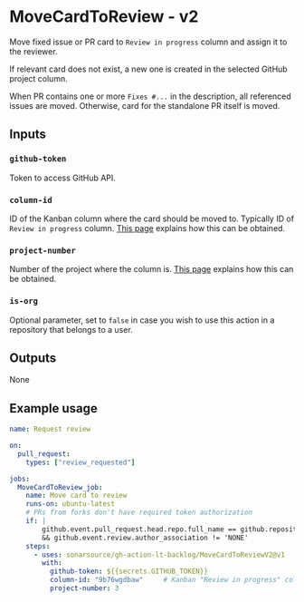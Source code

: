 # MoveCardToReview - v2

Move fixed issue or PR card to `Review in progress` column and assign it to the reviewer.

If relevant card does not exist, a new one is created in the selected GitHub project column.

When PR contains one or more `Fixes #...` in the description, all referenced issues are moved. Otherwise, card for the standalone PR itself is moved.

## Inputs

### `github-token`

Token to access GitHub API.

### `column-id`

ID of the Kanban column where the card should be moved to. Typically ID of `Review in progress` column. [This page](docs/github.md) explains how this can be obtained.

### `project-number`

Number of the project where the column is. [This page](docs/github.md) explains how this can be obtained.

### `is-org`

Optional parameter, set to `false` in case you wish to use this action in a repository that belongs to a user.

## Outputs

None

## Example usage

```yaml
name: Request review

on:
  pull_request:
    types: ["review_requested"]

jobs:
  MoveCardToReview_job:
    name: Move card to review
    runs-on: ubuntu-latest
    # PRs from forks don't have required token authorization
    if: |
        github.event.pull_request.head.repo.full_name == github.repository
        && github.event.review.author_association != 'NONE'
    steps:
      - uses: sonarsource/gh-action-lt-backlog/MoveCardToReviewV2@v1
        with:
          github-token: ${{secrets.GITHUB_TOKEN}}
          column-id: "9b76wgdbaw"     # Kanban "Review in progress" column
          project-number: 3
```

